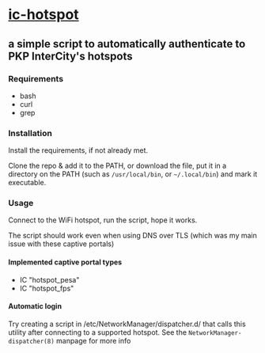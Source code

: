 # [ic-hotspot](/bin/ic-hotspot)
## a simple script to automatically authenticate to PKP InterCity's hotspots

### Requirements

* bash
* curl
* grep

### Installation

Install the requirements, if not already met.

Clone the repo & add it to the PATH, or download the file, put it in a directory on the PATH (such as `/usr/local/bin`, or `~/.local/bin`) and mark it executable.

### Usage
Connect to the WiFi hotspot, run the script, hope it works.

The script should work even when using DNS over TLS (which was my main issue with these captive portals)

#### Implemented captive portal types
- IC "hotspot_pesa"
- IC "hotspot_fps"

#### Automatic login
Try creating a script in /etc/NetworkManager/dispatcher.d/ that calls this utility after connecting to a supported hotspot.
See the `NetworkManager-dispatcher(8)` manpage for more info
